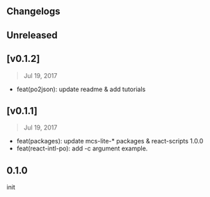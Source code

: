 ## Changelogs

## Unreleased

## [v0.1.2]
> Jul 19, 2017

* feat(po2json): update readme & add tutorials

## [v0.1.1]
> Jul 19, 2017

* feat(packages): update mcs-lite-* packages & react-scripts 1.0.0
* feat(react-intl-po): add -c argument example.

## 0.1.0

init
